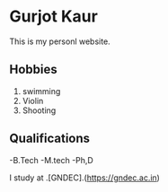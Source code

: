 # Gurjot Kaur

This is my personl website.

## Hobbies
1. swimming
2. Violin
3. Shooting

## Qualifications
-B.Tech 
-M.tech
-Ph,D

I study at .[GNDEC].(https://gndec.ac.in)
